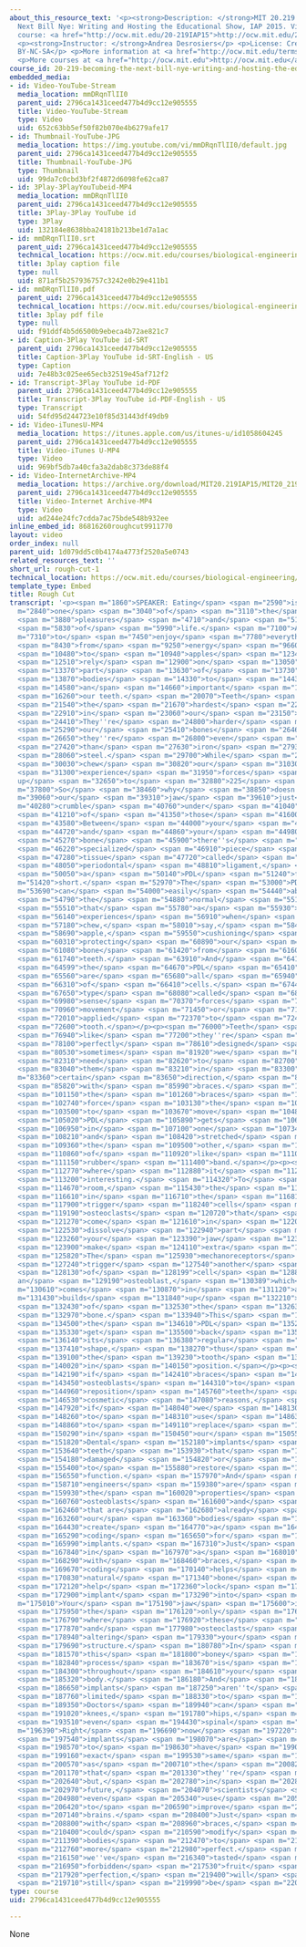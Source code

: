 ```yaml
---
about_this_resource_text: '<p><strong>Description: </strong>MIT 20.219 Becoming the
  Next Bill Nye: Writing and Hosting the Educational Show, IAP 2015. View the complete
  course: <a href="http://ocw.mit.edu/20-219IAP15">http://ocw.mit.edu/20-219IAP15</a>.</p>
  <p><strong>Instructor: </strong>Andrea Desrosiers</p> <p>License: Creative Commons
  BY-NC-SA</p> <p>More information at <a href="http://ocw.mit.edu/terms">http://ocw.mit.edu/terms</a></p>
  <p>More courses at <a href="http://ocw.mit.edu">http://ocw.mit.edu</a></p>'
course_id: 20-219-becoming-the-next-bill-nye-writing-and-hosting-the-educational-show-january-iap-2015
embedded_media:
- id: Video-YouTube-Stream
  media_location: mmDRqnTlII0
  parent_uid: 2796ca1431ceed477b4d9cc12e905555
  title: Video-YouTube-Stream
  type: Video
  uid: 652c63bb5ef50f82b070e4b6279afe17
- id: Thumbnail-YouTube-JPG
  media_location: https://img.youtube.com/vi/mmDRqnTlII0/default.jpg
  parent_uid: 2796ca1431ceed477b4d9cc12e905555
  title: Thumbnail-YouTube-JPG
  type: Thumbnail
  uid: 99da7c0cbd3bf2f4872d6098fe62ca87
- id: 3Play-3PlayYouTubeid-MP4
  media_location: mmDRqnTlII0
  parent_uid: 2796ca1431ceed477b4d9cc12e905555
  title: 3Play-3Play YouTube id
  type: 3Play
  uid: 132184e8638bba24181b213be1d7a1ac
- id: mmDRqnTlII0.srt
  parent_uid: 2796ca1431ceed477b4d9cc12e905555
  technical_location: https://ocw.mit.edu/courses/biological-engineering/20-219-becoming-the-next-bill-nye-writing-and-hosting-the-educational-show-january-iap-2015/student-projects/andrea-desrosierss-project/rough-cut-1/mmDRqnTlII0.srt
  title: 3play caption file
  type: null
  uid: 871af5b257936757c3242e0b29e411b1
- id: mmDRqnTlII0.pdf
  parent_uid: 2796ca1431ceed477b4d9cc12e905555
  technical_location: https://ocw.mit.edu/courses/biological-engineering/20-219-becoming-the-next-bill-nye-writing-and-hosting-the-educational-show-january-iap-2015/student-projects/andrea-desrosierss-project/rough-cut-1/mmDRqnTlII0.pdf
  title: 3play pdf file
  type: null
  uid: f91ddf4b5d6500b9ebeca4b72ae821c7
- id: Caption-3Play YouTube id-SRT
  parent_uid: 2796ca1431ceed477b4d9cc12e905555
  title: Caption-3Play YouTube id-SRT-English - US
  type: Caption
  uid: 7e48b3c025ee65ecb32519e45af712f2
- id: Transcript-3Play YouTube id-PDF
  parent_uid: 2796ca1431ceed477b4d9cc12e905555
  title: Transcript-3Play YouTube id-PDF-English - US
  type: Transcript
  uid: 54fd95d244723e10f85d31443df49db9
- id: Video-iTunesU-MP4
  media_location: https://itunes.apple.com/us/itunes-u/id1058604245
  parent_uid: 2796ca1431ceed477b4d9cc12e905555
  title: Video-iTunes U-MP4
  type: Video
  uid: 969bf5db7a40cfa3a2dab8c373de88f4
- id: Video-InternetArchive-MP4
  media_location: https://archive.org/download/MIT20.219IAP15/MIT20_219IAP15_AD_D11_Rough_Cut_360p.mp4
  parent_uid: 2796ca1431ceed477b4d9cc12e905555
  title: Video-Internet Archive-MP4
  type: Video
  uid: ad244e24fc7cdda7ac75bde548b932ee
inline_embed_id: 86816260roughcut9911770
layout: video
order_index: null
parent_uid: 1d079dd5c0b4174a4773f2520a5e0743
related_resources_text: ''
short_url: rough-cut-1
technical_location: https://ocw.mit.edu/courses/biological-engineering/20-219-becoming-the-next-bill-nye-writing-and-hosting-the-educational-show-january-iap-2015/student-projects/andrea-desrosierss-project/rough-cut-1
template_type: Embed
title: Rough Cut
transcript: '<p><span m="1860">SPEAKER: Eating</span> <span m="2590">is</span> <span
  m="2840">one</span> <span m="3040">of</span> <span m="3110">the</span> <span m="3220">great</span>
  <span m="3880">pleasures</span> <span m="4710">and</span> <span m="5110">necessities</span>
  <span m="5830">of</span> <span m="5990">life.</span> <span m="7100">And</span> <span
  m="7310">to</span> <span m="7450">enjoy</span> <span m="7780">everything</span>
  <span m="8430">from</span> <span m="9250">energy</span> <span m="9660">bars</span>
  <span m="10480">to</span> <span m="10940">apples</span> <span m="12340">we</span>
  <span m="12510">rely</span> <span m="12900">on</span> <span m="13050">one</span>
  <span m="13370">part</span> <span m="13630">of</span> <span m="13730">our</span>
  <span m="13870">bodies</span> <span m="14330">to</span> <span m="14430">do</span>
  <span m="14580">an</span> <span m="14660">important</span> <span m="15150">job,</span>
  <span m="16260">our teeth.</span> <span m="20070">Teeth</span> <span m="21380">are</span>
  <span m="21540">the</span> <span m="21670">hardest</span> <span m="22080">substances</span>
  <span m="22910">in</span> <span m="23060">our</span> <span m="23150">bodies.</span>
  <span m="24410">They''re</span> <span m="24800">harder</span> <span m="25090">than</span>
  <span m="25290">our</span> <span m="25410">bones</span> <span m="26460">and</span>
  <span m="26650">they''re</span> <span m="26800">even</span> <span m="27060">harder</span>
  <span m="27420">than</span> <span m="27630">iron</span> <span m="27930">or</span>
  <span m="28060">steel.</span> <span m="29700">While</span> <span m="29880">we</span>
  <span m="30030">chew</span> <span m="30820">our</span> <span m="31030">teeth</span>
  <span m="31300">experience</span> <span m="31950">forces</span> <span m="32380">of
  up</span> <span m="32650">to</span> <span m="32880">225</span> <span m="34230">pounds.</span></p><p><span
  m="37800">So</span> <span m="38460">why</span> <span m="38850">doesn''t</span> <span
  m="39060">our</span> <span m="39310">jaw</span> <span m="39610">just</span> <span
  m="40280">crumble</span> <span m="40760">under</span> <span m="41040">all</span>
  <span m="41210">of</span> <span m="41350">those</span> <span m="41600">forces?</span>
  <span m="43580">Between</span> <span m="44000">your</span> <span m="44160">tooth</span>
  <span m="44720">and</span> <span m="44860">your</span> <span m="44980">jaw</span>
  <span m="45270">bone</span> <span m="45900">there''s</span> <span m="46150">a</span>
  <span m="46220">specialized</span> <span m="46910">piece</span> <span m="47180">of</span>
  <span m="47280">tissue</span> <span m="47720">called</span> <span m="47970">the</span>
  <span m="48050">periodontal</span> <span m="48810">ligament,</span> <span m="49830">or</span>
  <span m="50050">a</span> <span m="50140">PDL</span> <span m="51240">for</span> <span
  m="51420">short.</span> <span m="52970">The</span> <span m="53000">PDL</span> <span
  m="53690">can</span> <span m="54000">easily</span> <span m="54440">absorb</span>
  <span m="54790">the</span> <span m="54880">normal</span> <span m="55180">forces</span>
  <span m="55510">that</span> <span m="55780">a</span> <span m="55930">tooth</span>
  <span m="56140">experiences</span> <span m="56910">when</span> <span m="57050">we</span>
  <span m="57180">chew,</span> <span m="58010">say,</span> <span m="58490">an</span>
  <span m="58690">apple,</span> <span m="59550">cushioning</span> <span m="60130">or</span>
  <span m="60310">protecting</span> <span m="60890">our</span> <span m="60980">jaw</span>
  <span m="61080">bone</span> <span m="61420">from</span> <span m="61600">our</span>
  <span m="61740">teeth.</span> <span m="63910">And</span> <span m="64129">inside</span>
  <span m="64599">the</span> <span m="64670">PDL</span> <span m="65410">there</span>
  <span m="65560">are</span> <span m="65680">all</span> <span m="65940">kinds</span>
  <span m="66310">of</span> <span m="66410">cells.</span> <span m="67440">One</span>
  <span m="67650">type</span> <span m="68080">called</span> <span m="68370">mechanoreceptors</span>
  <span m="69980">sense</span> <span m="70370">forces</span> <span m="70820">of</span>
  <span m="70960">movement</span> <span m="71450">or</span> <span m="71610">pressure</span>
  <span m="72010">applied</span> <span m="72370">to</span> <span m="72460">the</span>
  <span m="72600">tooth.</span></p><p><span m="76000">Teeth</span> <span m="76300">sound</span>
  <span m="76940">like</span> <span m="77200">they''re</span> <span m="77470">already</span>
  <span m="78100">perfectly</span> <span m="78610">designed</span> <span m="80280">but</span>
  <span m="80530">sometimes</span> <span m="81920">we</span> <span m="82050">really</span>
  <span m="82310">need</span> <span m="82620">to</span> <span m="82700">force</span>
  <span m="83040">them</span> <span m="83210">in</span> <span m="83300">a</span> <span
  m="83360">certain</span> <span m="83650">direction,</span> <span m="85630">like</span>
  <span m="85820">with</span> <span m="85990">braces.</span> <span m="100860">As</span>
  <span m="101150">the</span> <span m="101260">braces</span> <span m="101850">slowly</span>
  <span m="102740">force</span> <span m="103130">the</span> <span m="103250">teeth</span>
  <span m="103500">to</span> <span m="103670">move</span> <span m="104870">the</span>
  <span m="105020">PDL</span> <span m="105890">gets</span> <span m="106250">squeezed</span>
  <span m="106950">in</span> <span m="107100">one</span> <span m="107340">direction</span>
  <span m="108210">and</span> <span m="108420">stretched</span> <span m="109210">in</span>
  <span m="109360">the</span> <span m="109500">other,</span> <span m="110650">kind</span>
  <span m="110860">of</span> <span m="110920">like</span> <span m="111090">a</span>
  <span m="111150">rubber</span> <span m="111400">band.</span></p><p><span m="112510">Here''s</span>
  <span m="112770">where</span> <span m="112880">it</span> <span m="112930">gets</span>
  <span m="113200">interesting.</span> <span m="114320">To</span> <span m="114470">make</span>
  <span m="114670">room,</span> <span m="115430">the</span> <span m="115550">mechanoreceptors</span>
  <span m="116610">in</span> <span m="116710">the</span> <span m="116810">PDL</span>
  <span m="117900">trigger</span> <span m="118240">cells</span> <span m="118700">called</span>
  <span m="119190">osteoclasts</span> <span m="120720">that</span> <span m="120850">actually</span>
  <span m="121270">come</span> <span m="121610">in</span> <span m="122090">and</span>
  <span m="122530">dissolve</span> <span m="122940">part</span> <span m="123160">of</span>
  <span m="123260">your</span> <span m="123390">jaw</span> <span m="123760">to</span>
  <span m="123900">make</span> <span m="124110">extra</span> <span m="124510">room.</span>
  <span m="125820">The</span> <span m="125930">mechanoreceptors</span> <span m="126950">also</span>
  <span m="127240">trigger</span> <span m="127540">another</span> <span m="127880">kind</span>
  <span m="128130">of</span> <span m="128199">cell</span> <span m="128800">called
  an</span> <span m="129190">osteoblast,</span> <span m="130389">which</span> <span
  m="130610">comes</span> <span m="130870">in</span> <span m="131120">and</span> <span
  m="131430">builds</span> <span m="131840">up</span> <span m="132210">part</span>
  <span m="132430">of</span> <span m="132530">the</span> <span m="132630">jaw</span>
  <span m="132970">bone.</span> <span m="133940">This</span> <span m="134150">allows</span>
  <span m="134500">the</span> <span m="134610">PDL</span> <span m="135230">to</span>
  <span m="135330">get</span> <span m="135500">back</span> <span m="135800">into</span>
  <span m="136140">its</span> <span m="136380">regular</span> <span m="136890">cushioning</span>
  <span m="137410">shape,</span> <span m="138270">thus</span> <span m="138730">holding</span>
  <span m="139100">the</span> <span m="139230">tooth</span> <span m="139490">securely</span>
  <span m="140020">in</span> <span m="140150">position.</span></p><p><span m="141970">So</span>
  <span m="142190">if</span> <span m="142410">braces</span> <span m="143160">use</span>
  <span m="143450">osteoblasts</span> <span m="144310">to</span> <span m="144410">physically</span>
  <span m="144960">reposition</span> <span m="145760">teeth</span> <span m="146360">for</span>
  <span m="146530">cosmetic</span> <span m="147080">reasons,</span> <span m="147770">what</span>
  <span m="147920">if</span> <span m="148040">we</span> <span m="148130">want</span>
  <span m="148260">to</span> <span m="148310">use</span> <span m="148630">them</span>
  <span m="148860">to</span> <span m="149110">replace</span> <span m="149850">things</span>
  <span m="150290">in</span> <span m="150450">our</span> <span m="150550">bodies?</span>
  <span m="151820">Dental</span> <span m="152180">implants</span> <span m="153110">replace</span>
  <span m="153640">teeth</span> <span m="153930">that</span> <span m="154050">are</span>
  <span m="154180">damaged</span> <span m="154820">or</span> <span m="154920">missing</span>
  <span m="155400">to</span> <span m="155880">restore</span> <span m="156210">chewing</span>
  <span m="156550">function.</span> <span m="157970">And</span> <span m="158200">MIT</span>
  <span m="158710">engineers</span> <span m="159380">are</span> <span m="159540">using</span>
  <span m="159930">the</span> <span m="160020">properties</span> <span m="160600">of</span>
  <span m="160760">osteoblasts</span> <span m="161600">and</span> <span m="161780">osteoclasts</span>
  <span m="162460">that are</span> <span m="162680">already</span> <span m="163140">in</span>
  <span m="163260">our</span> <span m="163360">bodies</span> <span m="164290">to</span>
  <span m="164430">create</span> <span m="164770">a</span> <span m="164820">chemical</span>
  <span m="165290">coding</span> <span m="165650">for</span> <span m="165770">these</span>
  <span m="165990">implants.</span> <span m="167310">Just</span> <span m="167560">like</span>
  <span m="167840">in</span> <span m="167970">a</span> <span m="168010">mouth</span>
  <span m="168290">with</span> <span m="168460">braces,</span> <span m="169450">this</span>
  <span m="169670">coding</span> <span m="170140">helps</span> <span m="170450">create</span>
  <span m="170830">natural</span> <span m="171340">bone</span> <span m="171830">to</span>
  <span m="172120">help</span> <span m="172360">lock</span> <span m="172740">the</span>
  <span m="172900">implant</span> <span m="173290">into</span> <span m="173490">place.</span></p><p><span
  m="175010">Your</span> <span m="175190">jaw</span> <span m="175600">isn''t</span>
  <span m="175950">the</span> <span m="176120">only</span> <span m="176390">place</span>
  <span m="176790">where</span> <span m="176920">these</span> <span m="177150">osteoblasts</span>
  <span m="177870">and</span> <span m="177980">osteoclasts</span> <span m="178770">are</span>
  <span m="178940">altering</span> <span m="179330">your</span> <span m="179460">bone</span>
  <span m="179690">structure.</span> <span m="180780">In</span> <span m="180990">fact,</span>
  <span m="181570">this</span> <span m="181800">boney</span> <span m="182230">remodeling</span>
  <span m="182840">process</span> <span m="183670">is</span> <span m="183820">happening</span>
  <span m="184300">throughout</span> <span m="184610">your</span> <span m="184800">entire</span>
  <span m="185320">body.</span> <span m="186180">And</span> <span m="186350">these</span>
  <span m="186650">implants</span> <span m="187250">aren''t</span> <span m="187480">just</span>
  <span m="187760">limited</span> <span m="188330">to</span> <span m="188460">teeth.</span>
  <span m="189350">Doctors</span> <span m="189940">can</span> <span m="190110">replace</span>
  <span m="191020">knees,</span> <span m="191780">hips,</span> <span m="192950">and</span>
  <span m="193510">even</span> <span m="194430">spinal</span> <span m="194860">disks.</span></p><p><span
  m="196390">Right</span> <span m="196690">now</span> <span m="197220">these</span>
  <span m="197540">implants</span> <span m="198070">are</span> <span m="198160">designed</span>
  <span m="198570">to</span> <span m="198630">have</span> <span m="199010">the</span>
  <span m="199160">exact</span> <span m="199530">same</span> <span m="199730">functionality</span>
  <span m="200570">as</span> <span m="200710">the</span> <span m="200820">parts</span>
  <span m="201170">that</span> <span m="201330">they''re</span> <span m="201480">replacing</span>
  <span m="202640">but,</span> <span m="202780">in</span> <span m="202880">the</span>
  <span m="202970">future,</span> <span m="204070">scientists</span> <span m="204680">may</span>
  <span m="204980">even</span> <span m="205340">use</span> <span m="205600">implants</span>
  <span m="206420">to</span> <span m="206590">improve</span> <span m="206990">our</span>
  <span m="207140">brains.</span> <span m="208400">Just</span> <span m="208640">like</span>
  <span m="208800">with</span> <span m="208960">braces,</span> <span m="210200">we</span>
  <span m="210400">could</span> <span m="210590">modify</span> <span m="211250">our</span>
  <span m="211390">bodies</span> <span m="212470">to</span> <span m="212590">be</span>
  <span m="212760">more</span> <span m="212980">perfect.</span> <span m="215850">Once</span>
  <span m="216150">we''ve</span> <span m="216340">tasted</span> <span m="216840">the</span>
  <span m="216950">forbidden</span> <span m="217530">fruit</span> <span m="217830">of</span>
  <span m="217920">perfection,</span> <span m="219400">will</span> <span m="219580">we</span>
  <span m="219710">still</span> <span m="219990">be</span> <span m="220120">human?</span></p>'
type: course
uid: 2796ca1431ceed477b4d9cc12e905555

---
```

None
